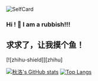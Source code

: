 ![SelfCard](https://www.luololi.cn/data/self.jpg)

### Hi ! 👋 I am a rubbish!!!
## 求求了，让我摸个鱼！

[![zhihu-shield]][zhihu]

[![秋洛's GitHub stats](https://github-readme-stats.vercel.app/api?username=zhangshikj&count_private=true&show_icons=true)](https://github.com/zhangshikj)
[![Top Langs](https://github-readme-stats.vercel.app/api/top-langs/?username=zhangshikj)](https://github.com/zhangshikj)
